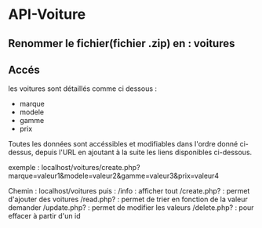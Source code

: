 # API-Voiture

## Renommer le fichier(fichier .zip) en : voitures

## Accés
les voitures sont détaillés comme ci dessous :
  - marque
  - modele
  - gamme
  - prix

Toutes les données sont accéssibles et modifiables dans l'ordre donné ci-dessus, depuis l'URL en ajoutant à la suite les liens disponibles ci-dessous.

exemple : localhost/voitures/create.php?marque=valeur1&modele=valeur2&gamme=valeur3&prix=valeur4

Chemin : localhost/voitures
puis :
      /info : afficher tout
      /create.php? : permet d'ajouter des voitures
      /read.php? : permet de trier en fonction de la valeur demander
      /update.php? : permet de modifier les valeurs
      /delete.php? : pour effacer à partir d'un id
